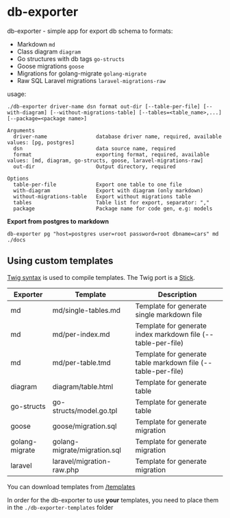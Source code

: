 # db-exporter

db-exporter - simple app for export db schema to formats:
* Markdown `md`
* Class diagram `diagram`
* Go structures with db tags `go-structs`
* Goose migrations `goose`
* Migrations for golang-migrate `golang-migrate`
* Raw SQL Laravel migrations `laravel-migrations-raw`

usage:
```text
./db-exporter driver-name dsn format out-dir [--table-per-file] [--with-diagram] [--without-migrations-table] [--tables=<table_name>,...] [--package=<package name>]

Arguments
  driver-name                database driver name, required, available values: [pg, postgres]
  dsn                        data source name, required
  format                     exporting format, required, available values: [md, diagram, go-structs, goose, laravel-migrations-raw]
  out-dir                    Output directory, required

Options
  table-per-file             Export one table to one file
  with-diagram               Export with diagram (only markdown)
  without-migrations-table   Export without migrations table
  tables                     Table list for export, separator: ","
  package                    Package name for code gen, e.g: models
```

**Export from postgres to markdown**

```db-exporter pg "host=postgres user=root password=root dbname=cars" md ./docs```

## Using custom templates

[Twig syntax](https://twig.symfony.com) is used to compile templates. The Twig port is a [Stick](https://github.com/tyler-sommer/stick).

| Exporter       | Template                     | Description                                                  |
|----------------|------------------------------|--------------------------------------------------------------|
| md             | md/single-tables.md          | Template for generate single markdown file                   |
| md             | md/per-index.md              | Template for generate index markdown file (--table-per-file) |
| md             | md/per-table.tmd             | Template for generate table markdown file (--table-per-file) |
| diagram        | diagram/table.html           | Template for generate table                                  |
| go-structs     | go-structs/model.go.tpl      | Template for generate table                                  |
| goose          | goose/migration.sql          | Template for generate migration                              |
| golang-migrate | golang-migrate/migration.sql | Template for generate migration                              |
| laravel        | laravel/migration-raw.php    | Template for generate migration                              |

You can download templates from [/templates](./templates)

In order for the db-exporter to use **your** templates, you need to place them in the `./db-exporter-templates` folder
